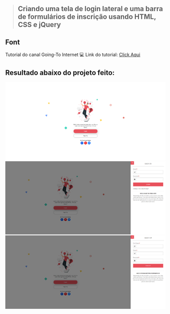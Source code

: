 >## Criando uma tela de login lateral e uma barra de formulários de inscrição usando HTML, CSS e jQuery

## Font
Tutorial do canal Going-To Internet
:computer: Link do tutorial: [Click Aqui](https://www.youtube.com/watch?v=dHzcX5em6Ow)


## Resultado abaixo do projeto feito:

<div align="center">
  <img src="SourceReadme/images/01.png">
  <img src="SourceReadme/images/02.png">
  <img src="SourceReadme/images/03.png">
</div>
